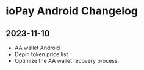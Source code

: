 # ioPay Android Changelog

## 2023-11-10

- AA wallet Android
- Depin token price list
- Optimize the AA wallet recovery process.

  
